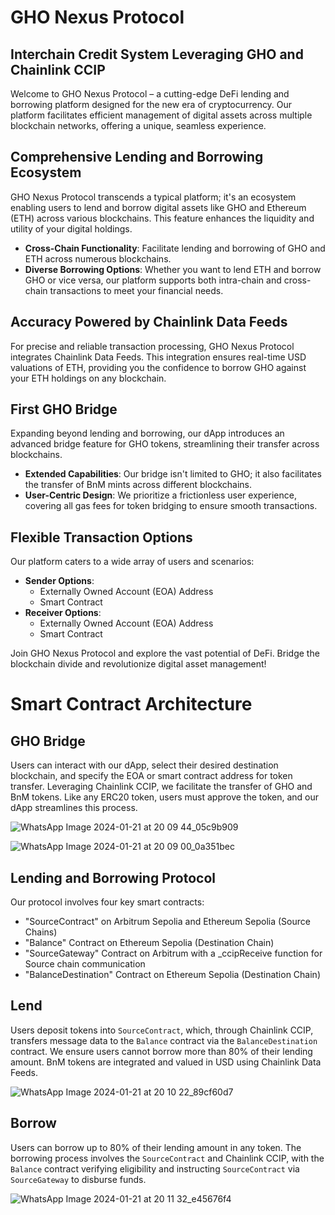 # GHO Nexus Protocol
## Interchain Credit System Leveraging GHO and Chainlink CCIP

Welcome to GHO Nexus Protocol – a cutting-edge DeFi lending and borrowing platform designed for the new era of cryptocurrency. Our platform facilitates efficient management of digital assets across multiple blockchain networks, offering a unique, seamless experience.

## Comprehensive Lending and Borrowing Ecosystem
GHO Nexus Protocol transcends a typical platform; it's an ecosystem enabling users to lend and borrow digital assets like GHO and Ethereum (ETH) across various blockchains. This feature enhances the liquidity and utility of your digital holdings.

- **Cross-Chain Functionality**: Facilitate lending and borrowing of GHO and ETH across numerous blockchains.
- **Diverse Borrowing Options**: Whether you want to lend ETH and borrow GHO or vice versa, our platform supports both intra-chain and cross-chain transactions to meet your financial needs.

## Accuracy Powered by Chainlink Data Feeds
For precise and reliable transaction processing, GHO Nexus Protocol integrates Chainlink Data Feeds. This integration ensures real-time USD valuations of ETH, providing you the confidence to borrow GHO against your ETH holdings on any blockchain.

## First GHO Bridge
Expanding beyond lending and borrowing, our dApp introduces an advanced bridge feature for GHO tokens, streamlining their transfer across blockchains.

- **Extended Capabilities**: Our bridge isn't limited to GHO; it also facilitates the transfer of BnM mints across different blockchains.
- **User-Centric Design**: We prioritize a frictionless user experience, covering all gas fees for token bridging to ensure smooth transactions.

## Flexible Transaction Options
Our platform caters to a wide array of users and scenarios:

- **Sender Options**:
  - Externally Owned Account (EOA) Address
  - Smart Contract
- **Receiver Options**:
  - Externally Owned Account (EOA) Address
  - Smart Contract

Join GHO Nexus Protocol and explore the vast potential of DeFi. Bridge the blockchain divide and revolutionize digital asset management!

# Smart Contract Architecture

## GHO Bridge
Users can interact with our dApp, select their desired destination blockchain, and specify the EOA or smart contract address for token transfer. Leveraging Chainlink CCIP, we facilitate the transfer of GHO and BnM tokens. Like any ERC20 token, users must approve the token, and our dApp streamlines this process.

![WhatsApp Image 2024-01-21 at 20 09 44_05c9b909](https://github.com/Open-Sorcerer/GHOtela/assets/60979345/bedbee17-1555-49d4-8f0d-b8ba07cd40e0)

![WhatsApp Image 2024-01-21 at 20 09 00_0a351bec](https://github.com/Open-Sorcerer/GHOtela/assets/60979345/a87246a1-26e7-42e8-857c-cb1e8cc33246)



## Lending and Borrowing Protocol
Our protocol involves four key smart contracts:
- "SourceContract" on Arbitrum Sepolia and Ethereum Sepolia (Source Chains)
- "Balance" Contract on Ethereum Sepolia (Destination Chain)
- "SourceGateway" Contract on Arbitrum with a _ccipReceive function for Source chain communication
- "BalanceDestination" Contract on Ethereum Sepolia (Destination Chain)

## Lend
Users deposit tokens into `SourceContract`, which, through Chainlink CCIP, transfers message data to the `Balance` contract via the `BalanceDestination` contract. We ensure users cannot borrow more than 80% of their lending amount. BnM tokens are integrated and valued in USD using Chainlink Data Feeds.

![WhatsApp Image 2024-01-21 at 20 10 22_89cf60d7](https://github.com/Open-Sorcerer/GHOtela/assets/60979345/08931c9d-c267-4a5e-a24a-18b6beab289d)



## Borrow
Users can borrow up to 80% of their lending amount in any token. The borrowing process involves the `SourceContract` and Chainlink CCIP, with the `Balance` contract verifying eligibility and instructing `SourceContract` via `SourceGateway` to disburse funds.

![WhatsApp Image 2024-01-21 at 20 11 32_e45676f4](https://github.com/Open-Sorcerer/GHOtela/assets/60979345/faedf067-0ed1-4135-b474-7d8082d9d157)



